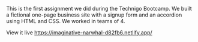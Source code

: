 This is the first assignment we did during the Technigo Bootcamp. We built a fictional one-page business site with a signup form and an accordion using HTML and CSS. We worked in teams of 4.

View it live
https://imaginative-narwhal-d82fb6.netlify.app/
